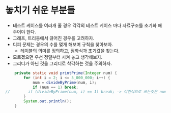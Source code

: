 # 놓치기 쉬운 부분들

- 테스트 케이스를 여러개 줄 경우 각각의 테스트 케이스 마다 자료구조를 초기화 해주어야 한다.
- 그래프, 트리등에서 끊어진 경우를 고려하자.
- 디피 문제는 경우의 수를 몇개 해보며 규칙을 찾아보자.
  - 테이블의 의미를 정의하고, 점화식과 초기값을 찾는다.
- 모르겠으면 우선 정렬부터 시켜 놓고 생각해보자.
- 그리디가 아닌 것을 그리디로 착각하는 것을 주의하자.


```java
    private static void printPrime(Integer num) {
        for (int i = 2; i <= 5_000_000; i++) {
            num = divideByPrime(num, i);
            if (num == 1) break;
//        if (divideByPrime(num, i) == 1) break; -> 이런식으로 쓰는것은 num값의 갱신을 막는다.
        }
        System.out.println();
    }
```